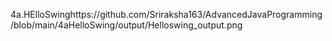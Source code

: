 4a.HElloSwinghttps://github.com/Sriraksha163/AdvancedJavaProgramming/blob/main/4aHelloSwing/output/Helloswing_output.png
